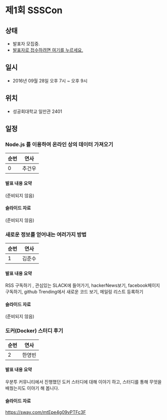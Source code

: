 # 제1회 SSSCon

## 상태
 - 발표자 모집중.
 - [발표자로 접수하려면 여기를 누르세요.](https://goo.gl/forms/DR4PNTEqtDAOI2Bp1)

## 일시
 - 2016년 09월 28일 오후 7시 ~ 오후 9시

## 위치
 - 성공회대학교 일만관 2401

## 일정

### Node.js 를 이용하여 온라인 상의 데이터 가져오기
순번|연사
--- | ---
0 | 추건우
#### 발표 내용 요약
(준비되지 않음)
#### 슬라이드 자료
(준비되지 않음)

### 새로운 정보를 얻어내는 여러가지 방법
순번|연사
--- | ---
1 | 김준수
#### 발표 내용 요약
RSS 구독하기 , 관심있는 SLACK에 들어가기, hackerNews보기, facebook페이지 구독하기, github Trending에서 새로운 코드 보기, 메일링 리스트 등록하기
#### 슬라이드 자료
(준비되지 않음)

### 도커(Docker) 스터디 후기
순번|연사
--- | ---
2 | 한영빈
#### 발표 내용 요약
우분투 커뮤니티에서 진행했던 도커 스터디에 대해 이야기 하고, 스터디를 통해 무엇을 배웠는지도 이야기 해 봅니다.
#### 슬라이드 자료
https://sway.com/mtEpe4g09vPTFc3F
